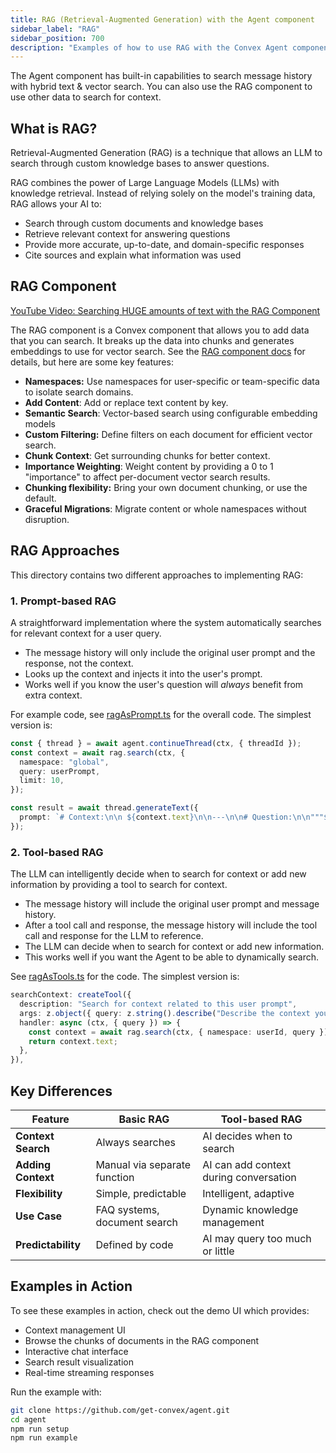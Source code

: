 ```yaml
---
title: RAG (Retrieval-Augmented Generation) with the Agent component
sidebar_label: "RAG"
sidebar_position: 700
description: "Examples of how to use RAG with the Convex Agent component"
---
```


The Agent component has built-in capabilities to search message history with
hybrid text & vector search. You can also use the RAG component to use other
data to search for context.

## What is RAG?

Retrieval-Augmented Generation (RAG) is a technique that allows an LLM to
search through custom knowledge bases to answer questions.

RAG combines the power of Large Language Models (LLMs) with knowledge retrieval.
Instead of relying solely on the model's training data, RAG allows your AI to:

- Search through custom documents and knowledge bases
- Retrieve relevant context for answering questions
- Provide more accurate, up-to-date, and domain-specific responses
- Cite sources and explain what information was used

## RAG Component

[YouTube Video: Searching HUGE amounts of text with the RAG Component](https://youtu.be/dGmtAmdAaFs)

The RAG component is a Convex component that allows you to add data that you can
search. It breaks up the data into chunks and generates embeddings to use for
vector search. See the [RAG component docs](https://convex.dev/components/rag)
for details, but here are some key features:

- **Namespaces:** Use namespaces for user-specific or team-specific data to isolate search domains.
- **Add Content**: Add or replace text content by key.
- **Semantic Search**: Vector-based search using configurable embedding models
- **Custom Filtering:** Define filters on each document for efficient vector search.
- **Chunk Context**: Get surrounding chunks for better context.
- **Importance Weighting**: Weight content by providing a 0 to 1 "importance" to affect per-document vector search results.
- **Chunking flexibility:** Bring your own document chunking, or use the default.
- **Graceful Migrations**: Migrate content or whole namespaces without disruption.

## RAG Approaches

This directory contains two different approaches to implementing RAG:

### 1. Prompt-based RAG

A straightforward implementation where the system automatically searches for relevant context for a user query.

- The message history will only include the original user prompt and the response, not the context.
- Looks up the context and injects it into the user's prompt.
- Works well if you know the user's question will _always_ benefit from extra context.

For example code, see
[ragAsPrompt.ts](../example/convex/rag/ragAsPrompt.ts) for the overall code. The simplest version is:

```ts
const { thread } = await agent.continueThread(ctx, { threadId });
const context = await rag.search(ctx, {
  namespace: "global",
  query: userPrompt,
  limit: 10,
});

const result = await thread.generateText({
  prompt: `# Context:\n\n ${context.text}\n\n---\n\n# Question:\n\n"""${userPrompt}\n"""`,
});
```

### 2. Tool-based RAG

The LLM can intelligently decide when to search for context or add new
information by providing a tool to search for context.

- The message history will include the original user prompt and message history.
- After a tool call and response, the message history will include the tool call
  and response for the LLM to reference.
- The LLM can decide when to search for context or add new information.
- This works well if you want the Agent to be able to dynamically search.

See [ragAsTools.ts](../example/convex/rag/ragAsTools.ts) for the code. The simplest version is:

```ts
searchContext: createTool({
  description: "Search for context related to this user prompt",
  args: z.object({ query: z.string().describe("Describe the context you're looking for") }),
  handler: async (ctx, { query }) => {
    const context = await rag.search(ctx, { namespace: userId, query });
    return context.text;
  },
}),
```

## Key Differences

| Feature            | Basic RAG                    | Tool-based RAG                         |
| ------------------ | ---------------------------- | -------------------------------------- |
| **Context Search** | Always searches              | AI decides when to search              |
| **Adding Context** | Manual via separate function | AI can add context during conversation |
| **Flexibility**    | Simple, predictable          | Intelligent, adaptive                  |
| **Use Case**       | FAQ systems, document search | Dynamic knowledge management           |
| **Predictability** | Defined by code              | AI may query too much or little        |

## Examples in Action

To see these examples in action, check out the demo UI which provides:

- Context management UI
- Browse the chunks of documents in the RAG component
- Interactive chat interface
- Search result visualization
- Real-time streaming responses

Run the example with:

```bash
git clone https://github.com/get-convex/agent.git
cd agent
npm run setup
npm run example
```
